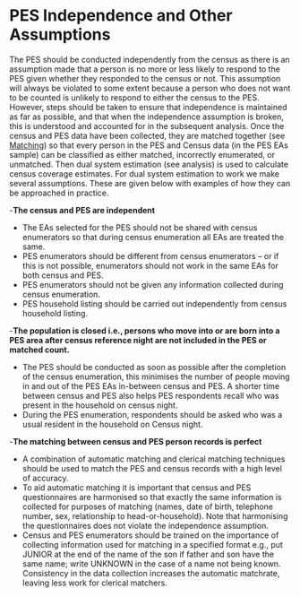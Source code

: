 # PES Independence and Other Assumptions

The PES should be conducted independently from the census as there is an assumption made that a person is no more or less likely to respond to the PES given whether they responded to the census or not. This assumption will always be violated to some extent because a person who does not want to be counted is unlikely to respond to either the census to the PES. However, steps should be taken to ensure that independence is maintained as far as possible, and that when the independence assumption is broken, this is understood and accounted for in the subsequent analysis.
Once the census and PES data have been collected, they are matched together (see [Matching](https://tech-acs.github.io/e-census-handbook/docs/chapter-11/Matching)) so that every person in the PES and Census data (in the PES EAs sample) can be classified as either matched, incorrectly enumerated, or unmatched. Then dual system estimation (see analysis) is used to calculate census coverage estimates.
For dual system estimation to work we make several assumptions. These are given below with examples of how they can be approached in practice.

-**The census and PES are independent**

  - The EAs selected for the PES should not be shared with census enumerators so that during census enumeration all EAs are treated the same.
  - PES enumerators should be different from census enumerators – or if this is not possible, enumerators should not work in the same EAs for both census and PES.
  - PES enumerators should not be given any information collected during census enumeration.
  - PES household listing should be carried out independently from census household listing. 
    
-**The population is closed i.e., persons who move into or are born into a PES area after census reference night are not included in the PES or matched count.**
  - The PES should be conducted as soon as possible after the completion of the census enumeration, this minimises the number of people moving in and out of the PES EAs in-between census and PES. A shorter time between census and PES also helps PES respondents recall who was present in the household on census night.
  - During the PES enumeration, respondents should be asked who was a usual resident in the household on Census night.
    
-**The matching between census and PES person records is perfect**
  - A combination of  automatic matching and clerical matching techniques should be used to match the PES and census records with a high level of accuracy.
  - To aid automatic matching it is important that census and PES questionnaires are harmonised so that exactly the same information is collected for purposes of matching (names, date of birth, telephone number, sex, relationship to head-or-household). Note that harmonising the questionnaires does not violate the independence assumption.
  - Census and PES enumerators should be trained on the importance of collecting information used for matching in a specified format e.g., put JUNIOR at the end of the name of the son if father and son have the same name; write UNKNOWN in the case of a name not being known.  Consistency in the data collection increases the automatic matchrate, leaving less work for clerical matchers.
